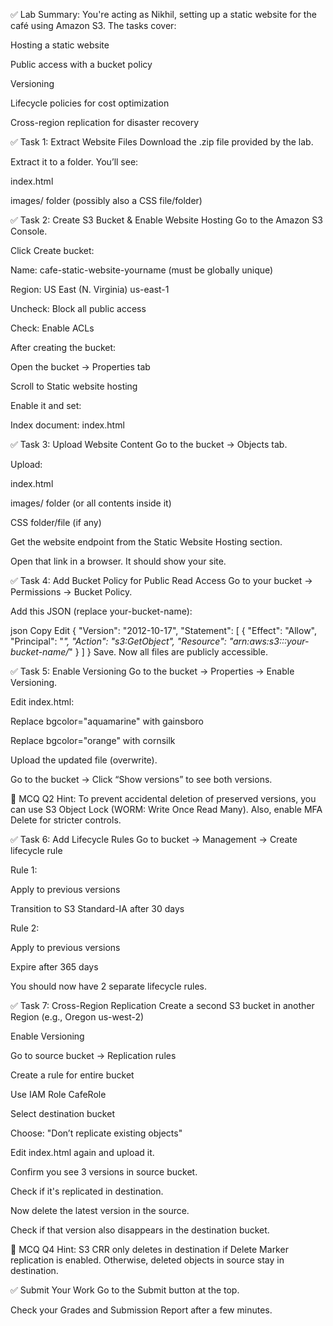 ✅ Lab Summary:
You're acting as Nikhil, setting up a static website for the café using Amazon S3. The tasks cover:

Hosting a static website

Public access with a bucket policy

Versioning

Lifecycle policies for cost optimization

Cross-region replication for disaster recovery

✅ Task 1: Extract Website Files
Download the .zip file provided by the lab.

Extract it to a folder. You’ll see:

index.html

images/ folder (possibly also a CSS file/folder)

✅ Task 2: Create S3 Bucket & Enable Website Hosting
Go to the Amazon S3 Console.

Click Create bucket:

Name: cafe-static-website-yourname (must be globally unique)

Region: US East (N. Virginia) us-east-1

Uncheck: Block all public access

Check: Enable ACLs

After creating the bucket:

Open the bucket → Properties tab

Scroll to Static website hosting

Enable it and set:

Index document: index.html

✅ Task 3: Upload Website Content
Go to the bucket → Objects tab.

Upload:

index.html

images/ folder (or all contents inside it)

CSS folder/file (if any)

Get the website endpoint from the Static Website Hosting section.

Open that link in a browser. It should show your site.

✅ Task 4: Add Bucket Policy for Public Read Access
Go to your bucket → Permissions → Bucket Policy.

Add this JSON (replace your-bucket-name):

json
Copy
Edit
{
  "Version": "2012-10-17",
  "Statement": [
    {
      "Effect": "Allow",
      "Principal": "*",
      "Action": "s3:GetObject",
      "Resource": "arn:aws:s3:::your-bucket-name/*"
    }
  ]
}
Save. Now all files are publicly accessible.

✅ Task 5: Enable Versioning
Go to the bucket → Properties → Enable Versioning.

Edit index.html:

Replace bgcolor="aquamarine" with gainsboro

Replace bgcolor="orange" with cornsilk

Upload the updated file (overwrite).

Go to the bucket → Click “Show versions” to see both versions.

📌 MCQ Q2 Hint: To prevent accidental deletion of preserved versions, you can use S3 Object Lock (WORM: Write Once Read Many). Also, enable MFA Delete for stricter controls.

✅ Task 6: Add Lifecycle Rules
Go to bucket → Management → Create lifecycle rule

Rule 1:

Apply to previous versions

Transition to S3 Standard-IA after 30 days

Rule 2:

Apply to previous versions

Expire after 365 days

You should now have 2 separate lifecycle rules.

✅ Task 7: Cross-Region Replication
Create a second S3 bucket in another Region (e.g., Oregon us-west-2)

Enable Versioning

Go to source bucket → Replication rules

Create a rule for entire bucket

Use IAM Role CafeRole

Select destination bucket

Choose: "Don’t replicate existing objects"

Edit index.html again and upload it.

Confirm you see 3 versions in source bucket.

Check if it's replicated in destination.

Now delete the latest version in the source.

Check if that version also disappears in the destination bucket.

📌 MCQ Q4 Hint: S3 CRR only deletes in destination if Delete Marker replication is enabled. Otherwise, deleted objects in source stay in destination.

✅ Submit Your Work
Go to the Submit button at the top.

Check your Grades and Submission Report after a few minutes.